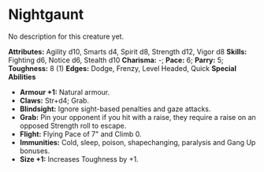 # Nightgaunt

No description for this creature yet.

**Attributes:** Agility d10, Smarts d4, Spirit d8, Strength d12, Vigor
d8
**Skills:** Fighting d6, Notice d6, Stealth d10
**Charisma:** -; **Pace:** 6; **Parry:** 5; **Toughness:** 8 (1)
**Edges:** Dodge, Frenzy, Level Headed, Quick
**Special Abilities**

- **Armour +1:** Natural armour.
- **Claws:** Str+d4; Grab.
- **Blindsight:** Ignore sight-based penalties and gaze attacks.
- **Grab:** Pin your opponent if you hit with a raise, they require a
raise on an opposed Strength roll to escape.
- **Flight:** Flying Pace of 7" and Climb 0.
- **Immunities:** Cold, sleep, poison, shapechanging, paralysis and Gang
Up bonuses.
- **Size +1:** Increases Toughness by +1.
